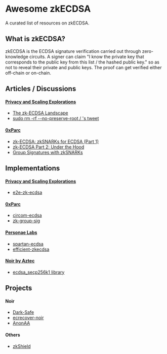 # Awesome zkECDSA
A curated list of resources on zkECDSA.

## What is zkECDSA?

zkECDSA is the ECDSA signature verification carried out through zero-knowledge circuits. A signer can claim "I know the private key that corresponds to the public key from this list / the hashed public key." so as not to reveal their private and public keys. The proof can get verified either off-chain or on-chain.

## Articles / Discussions

#### [Privacy and Scaling Explorations](https://appliedzkp.org/)  
- [The zk-ECDSA Landscape](https://mirror.xyz/privacy-scaling-explorations.eth/djxf2g9VzUcss1e-gWIL2DSRD4stWggtTOcgsv1RlxY) 
- [sudo rm -rf --no-preserve-root / 's tweet](https://twitter.com/pcaversaccio/status/1649723330658816001?s=20)

#### [0xParc](https://0xparc.org/)
- [zk-ECDSA: zkSNARKs for ECDSA (Part 1)](https://0xparc.org/blog/zk-ecdsa-1)
- [zk-ECDSA Part 2: Under the Hood](https://0xparc.org/blog/zk-ecdsa-2) 
- [Group Signatures with zkSNARKs](https://0xparc.org/blog/zk-group-sigs)  

## Implementations

#### [Privacy and Scaling Explorations](https://appliedzkp.org/)  
- [e2e-zk-ecdsa](https://github.com/privacy-scaling-explorations/e2e-zk-ecdsa)  

#### [0xParc](https://0xparc.org/)
- [circom-ecdsa](https://github.com/0xPARC/circom-ecdsa)  
- [zk-group-sig](https://github.com/0xPARC/zk-group-sigs)  

#### [Personae Labs](https://personaelabs.org/)
- [spartan-ecdsa](https://github.com/personaelabs/spartan-ecdsa)
- [efficient-zkecdsa](https://github.com/personaelabs/efficient-zk-ecdsa)  

#### [Noir by Aztec](https://noir-lang.org/)
- [ecdsa_secp256k1 library](https://github.com/noir-lang/noir/blob/50fcb3cded8cf37403a2dc3839bf99b7df4261b5/noir_stdlib/src/ecdsa_secp256k1.nr#L1)

## Projects

#### Noir
- [Dark-Safe](https://github.com/colinnielsen/dark-safe) 
- [ecrecover-noir](https://github.com/colinnielsen/ecrecover-noir) 
- [AnonAA](https://github.com/porco-rosso-j/zk-ecdsAA)

#### Others
- [zkShield](https://github.com/bankisan/zkShield)



